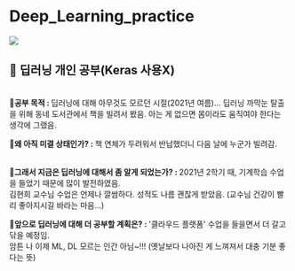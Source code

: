# Deep_Learning_practice
<img src="https://img.shields.io/badge/Python-3766AB?style=flat-square&logo=Python&logoColor=white"/></a> 
<h2><strong>📗 딥러닝 개인 공부(Keras 사용X)</strong></h2>
</br>
🔸<strong>공부 목적 : </strong>  
딥러닝에 대해 아무것도 모르던 시절(2021년 여름)...
딥러닝 까막눈 탈출을 위해 동네 도서관에서 책을 빌려서 봤음.   
아는 게 없으면 몸이라도 움직여야 한다는 생각에 그랬음.      
</br>
        
🔸<strong>왜 아직 미결 상태인가? : </strong>
책 연체가 두려워서 반납했더니 다음 날에 누군가 빌려감.      
</br>
     
🔸<strong>그래서 지금은 딥러닝에 대해서 좀 알게 되었는가? : </strong>
2021년 2학기 때, 기계학습 수업을 들었기 때문에 많이 발전하였음.     
김현희 교수님 수업은 언제나 깔쌈하다. 성적도 나름 괜찮게 받았음.
(교수님 건강이 빨리 좋아지시길 바라는 마음...)
</br>
      
🔸<strong>앞으로 딥러닝에 대해 더 공부할 계획은? : </strong>
'클라우드 플랫폼' 수업을 들을면서 더 갈고 닦을 예정임.     
암튼 나 이제 ML, DL 모르는 인간 아님~!!! (옛날보다 나아진 게 느껴져서 대충 기분 좋다는 뜻)     
